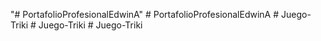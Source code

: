 "# PortafolioProfesionalEdwinA" 
#   P o r t a f o l i o P r o f e s i o n a l E d w i n A  
 #   J u e g o - T r i k i  
 #   J u e g o - T r i k i  
 #   J u e g o - T r i k i  
 